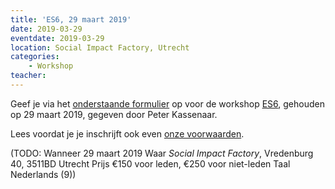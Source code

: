 ```yaml
---
title: 'ES6, 29 maart 2019'
date: 2019-03-29
eventdate: 2019-03-29
location: Social Impact Factory, Utrecht
categories:
    - Workshop
teacher:
---
```


Geef je via het [onderstaande formulier](#formulier-1) op voor de workshop [ES6](/workshops/es6), gehouden op 29 maart 2019, gegeven door Peter Kassenaar.

Lees voordat je je inschrijft ook even [onze voorwaarden](/workshops/voor-deelnemers).

(TODO: Wanneer
29 maart 2019
Waar
_Social Impact Factory_, Vredenburg 40, 3511BD Utrecht
Prijs
€150 voor leden, €250 voor niet-leden
Taal
Nederlands (9))
